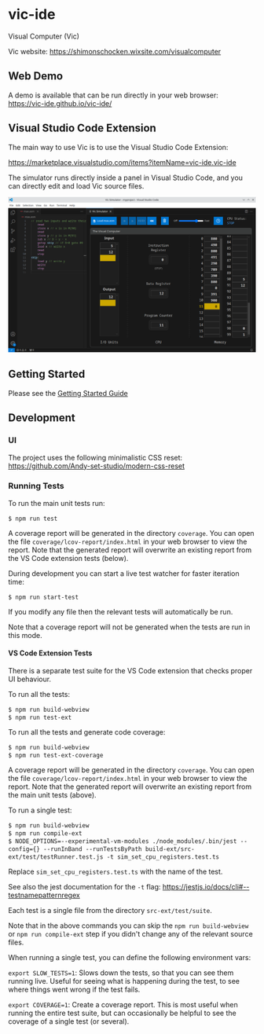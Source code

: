 # vic-ide

Visual Computer (Vic)

Vic website: <https://shimonschocken.wixsite.com/visualcomputer>

## Web Demo

A demo is available that can be run directly in your web browser:
<https://vic-ide.github.io/vic-ide/>

## Visual Studio Code Extension

The main way to use Vic is to use the Visual Studio Code Extension:

<https://marketplace.visualstudio.com/items?itemName=vic-ide.vic-ide>

The simulator runs directly inside a panel in Visual Studio Code, and you can directly edit and load Vic source files.

![vic ide simulator](docs/vic-simulator-screenshot-demo-01.png)

## Getting Started

Please see the [Getting Started Guide](docs/getting-started.md)

## Development

### UI

The project uses the following minimalistic CSS reset:
<https://github.com/Andy-set-studio/modern-css-reset>

### Running Tests

To run the main unit tests run:

    $ npm run test

A coverage report will be generated in the directory `coverage`. You can open
the file `coverage/lcov-report/index.html` in your web browser to view the
report. Note that the generated report will overwrite an existing report from
the VS Code extension tests (below).

During development you can start a live test watcher for faster iteration time:

    $ npm run start-test

If you modify any file then the relevant tests will automatically be run.

Note that a coverage report will not be generated when the tests are run in this
mode.

#### VS Code Extension Tests

There is a separate test suite for the VS Code extension that checks proper UI
behaviour.

To run all the tests:

    $ npm run build-webview
    $ npm run test-ext

To run all the tests and generate code coverage:

    $ npm run build-webview
    $ npm run test-ext-coverage

A coverage report will be generated in the directory `coverage`. You can open
the file `coverage/lcov-report/index.html` in your web browser to view the
report. Note that the generated report will overwrite an existing report from
the main unit tests (above).

To run a single test:

    $ npm run build-webview
    $ npm run compile-ext
    $ NODE_OPTIONS=--experimental-vm-modules ./node_modules/.bin/jest --config={} --runInBand --runTestsByPath build-ext/src-ext/test/testRunner.test.js -t sim_set_cpu_registers.test.ts

Replace `sim_set_cpu_registers.test.ts` with the name of the test.

See also the jest documentation for the `-t` flag:
<https://jestjs.io/docs/cli#--testnamepatternregex>

Each test is a single file from the directory `src-ext/test/suite`.

Note that in the above commands you can skip the `npm run build-webview` or `npm
run compile-ext` step if you didn't change any of the relevant source files.

When running a single test, you can define the following environment vars:

`export SLOW_TESTS=1`: Slows down the tests, so that you can see them running
live. Useful for seeing what is happening during the test, to see where things
went wrong if the test fails.

`export COVERAGE=1`: Create a coverage report. This is most useful when running
the entire test suite, but can occasionally be helpful to see the coverage of a
single test (or several).
